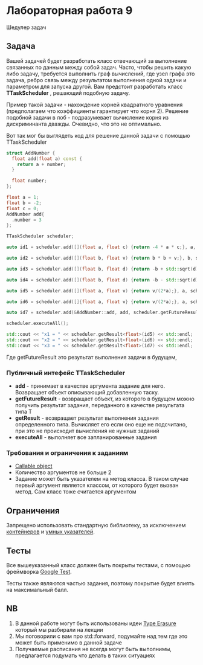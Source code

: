 # Лабораторная работа 9

Шедулер задач

## Задача

Вашей задачей будет разработать класс отвечающий за выполнение связанных по данным между собой задач.
Часто, чтобы решить какую либо задачу, требуется выполнить граф вычислений, где узел графа это задача, ребро связь между результатом выполнения одной задачи и параметром для запуска другой. Вам предстоит разработать класс **TTaskScheduler** , решающий подобную задачу.

Пример такой задачи - нахождение корней квадратного уравнения (предполагаем что коэффициенты гарантирует что корня 2). Решение подобной задачи в лоб - подразумевает вычисление корня из дискриминанта дважды.  Очевидно, что это не оптимально.


Вот так мог бы выглядеть код для решение данной задачи с помощью TTaskScheduler

```cpp
struct AddNumber {
  float add(float a) const {
    return a + number;
  }

  float number;
};

float a = 1;
float b = -2;
float c = 0;
AddNumber add{
  .number = 3
};

TTaskScheduler scheduler;

auto id1 = scheduler.add([](float a, float c) {return -4 * a * c;}, a, c);

auto id2 = scheduler.add([](float b, float v) {return b * b + v;}, b, scheduler.getFutureResult<float>(id1));

auto id3 = scheduler.add([](float b, float d) {return -b + std::sqrt(d);}, b, scheduler.getFutureResult<float>(id2));

auto id4 = scheduler.add([](float b, float d) {return -b - std::sqrt(d);}, b, scheduler.getFutureResult<float>(id2));

auto id5 = scheduler.add([](float a, float v) {return v/(2*a);}, a, scheduler.getFutureResult<float>(id3));

auto id6 = scheduler.add([]{float a, float v} {return v/(2*a);}, a, scheduler.getFutureResult<float>(id4));

auto id7 = scheduler.add(&AddNumber::add, add, scheduler.getFutureResult<float>(id6));

scheduler.executeAll();

std::cout << "x1 = " << scheduler.getResult<float>(id5) << std::endl;
std::cout << "x2 = " << scheduler.getResult<float>(id6) << std::endl;
std::cout << "x3 = " << scheduler.getResult<float>(id7) << std::endl;
```

Где getFutureResult это результат выполнения задачи в будущем,

### Публичный интефейс TTaskScheduler

 - **add** - принимает в качестве аргумента задание для него. Возвращает объект описывающий добавленную таску.
 - **getFutureResult<T>** - возвращает объект, из которого в будущем можно получить результат задания, переданного в качестве результата типа Т
 - **getResult<T>** - возвращает результат выполнения задания определенного типа. Вычисляет его если оно еще не подсчитано, при это не происходит вычисления не нужных заданий
 - **executeAll** - выполняет все запланированные задания

### Требования и ограничения к заданиям

  - [Callable object](https://en.cppreference.com/w/cpp/named_req/Callable)
  - Количество аргументов не больше 2
  - Задание может быть указателем на метод класса. В таком случае первый аргумент является классом, от которого будет вызван метод. Сам класс тоже считается аргументом

## Ограничения

 Запрещено использовать стандартную библиотеку, за исключением [контейнеров](https://en.cppreference.com/w/cpp/container) и [умных указателей](https://en.cppreference.com/w/cpp/memory).

## Тесты

Все вышеуказанный класс должен быть покрыты тестами, с помощью фреймворка [Google Test](http://google.github.io/googletest).

Тесты также являются частью задания, поэтому покрытие будет влиять на максимальный балл.

## NB

1. В данной работе могут быть использованы идеи [Type Erasure](https://en.wikibooks.org/wiki/More_C%2B%2B_Idioms/Type_Erasure) который мы разбирали на лекции
2. Мы поговорили с вам про std::forward, подумайте над тем где это может быть применимо в данной задаче
3. Получаемые расписания не всегда могут быть выполнимы, предлагается подумать что делать в таких ситуациях
